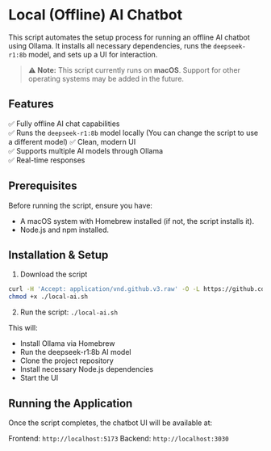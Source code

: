 # Local (Offline) AI Chatbot  

This script automates the setup process for running an offline AI chatbot using Ollama. It installs all necessary dependencies, runs the `deepseek-r1:8b` model, and sets up a UI for interaction.  

> **⚠️ Note:** This script currently runs on **macOS**. Support for other operating systems may be added in the future.

## Features  
✅ Fully offline AI chat capabilities  
✅ Runs the `deepseek-r1:8b` model locally (You can change the script to use a different model)
✅ Clean, modern UI  
✅ Supports multiple AI models through Ollama  
✅ Real-time responses  

## Prerequisites  
Before running the script, ensure you have:  
- A macOS system with Homebrew installed (if not, the script installs it).  
- Node.js and npm installed.  

## Installation & Setup   
   1. Download the script
   ```sh
   curl -H 'Accept: application/vnd.github.v3.raw' -O -L https://github.com/ndinevski/local-ai/blob/master/local-ai.sh
   chmod +x ./local-ai.sh
   ```
   2. Run the script: `./local-ai.sh`


This will:
- Install Ollama via Homebrew
- Run the deepseek-r1:8b AI model
- Clone the project repository
- Install necessary Node.js dependencies
- Start the UI

## Running the Application
Once the script completes, the chatbot UI will be available at:

Frontend: `http://localhost:5173`
Backend:  `http://localhost:3030`
